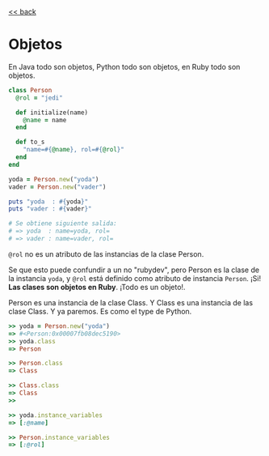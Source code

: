 [<< back](README.md)

# Objetos

En Java todo son objetos, Python todo son objetos, en Ruby todo son objetos.

```ruby
class Person
  @rol = "jedi"

  def initialize(name)
    @name = name
  end

  def to_s
    "name=#{@name}, rol=#{@rol}"
  end
end

yoda = Person.new("yoda")
vader = Person.new("vader")

puts "yoda  : #{yoda}"
puts "vader : #{vader}"

# Se obtiene siguiente salida:
# => yoda  : name=yoda, rol=
# => vader : name=vader, rol=
```

`@rol` no es un atributo de las instancias de la clase Person.

Se que esto puede confundir a un no "rubydev", pero Person es la clase de la instancia `yoda`, y `@rol` está definido como atributo de instancia `Person`. ¡Si! **Las clases son objetos en Ruby**. ¡Todo es un objeto!.

Person es una instancia de la clase Class. Y Class es una instancia de las clase Class. Y ya paremos. Es como el type de Python.

```ruby
>> yoda = Person.new("yoda")
=> #<Person:0x00007fb08dec5190>
>> yoda.class
=> Person

>> Person.class
=> Class

>> Class.class
=> Class
>>

>> yoda.instance_variables
=> [:@name]

>> Person.instance_variables
=> [:@rol]
```
